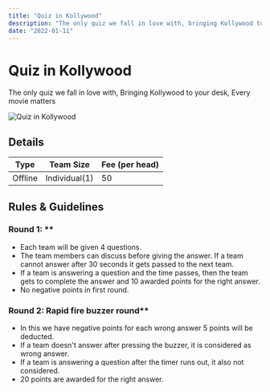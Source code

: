 ```yaml
---
title: "Quiz in Kollywood"
description: "‌The only quiz we fall in love with, bringing Kollywood to your desk, every movie matters."
date: "2022-01-11"
---
```


# Quiz in Kollywood

‌The only quiz we fall in love with,
Bringing Kollywood to your desk,
Every movie matters

<img src="/posters/19.png" alt="Quiz in Kollywood" class="w-full  object-cover" />

## Details

| Type    | Team Size     | Fee (per head) |
| ------- | ------------- | -------------- |
| Offline | Individual(1) | 50             |

## Rules & Guidelines

### Round 1: \*\*

-   Each team will be given 4 questions.
-   The team members can discuss before giving the answer. If a team cannot answer after 30 seconds it gets passed to the next team.
-   If a team is answering a question and the time passes, then the team gets to complete the answer and 10 awarded points for the right answer.
-   No negative points in first round.

### Round 2: Rapid fire buzzer round\*\*

-   In this we have negative points for each wrong answer 5 points will be deducted.
-   If a team doesn't answer after pressing the buzzer, it is considered as wrong answer.
-   If a team is answering a question after the timer runs out, it also not considered.
-   20 points are awarded for the right answer.
